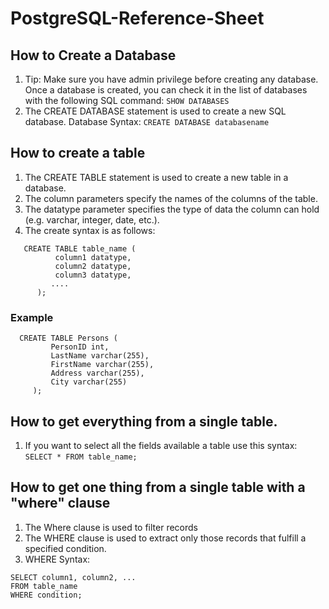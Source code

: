 # PostgreSQL-Reference-Sheet

## How to Create a Database

1. Tip: Make sure you have admin privilege before creating any database. Once a database is created, you can check it in the list of databases with the following SQL command: `SHOW DATABASES`
2. The CREATE DATABASE statement is used to create a new SQL database. Database Syntax: `CREATE DATABASE databasename`

## How to create a table

1. The CREATE TABLE statement is used to create a new table in a database.
2. The column parameters specify the names of the columns of the table.
3. The datatype parameter specifies the type of data the column can hold (e.g. varchar, integer, date, etc.).
4. The create syntax is as follows:

```
   CREATE TABLE table_name (
          column1 datatype,
          column2 datatype,
          column3 datatype,
         ....
      );
```

### Example

```
  CREATE TABLE Persons (
         PersonID int,
         LastName varchar(255),
         FirstName varchar(255),
         Address varchar(255),
         City varchar(255)
     );
```

## How to get everything from a single table.

1. If you want to select all the fields available a table use this syntax: `SELECT * FROM table_name;`

## How to get one thing from a single table with a "where" clause

1. The Where clause is used to filter records
2. The WHERE clause is used to extract only those records that fulfill a specified condition.
3. WHERE Syntax:

```
SELECT column1, column2, ...
FROM table_name
WHERE condition;
```
